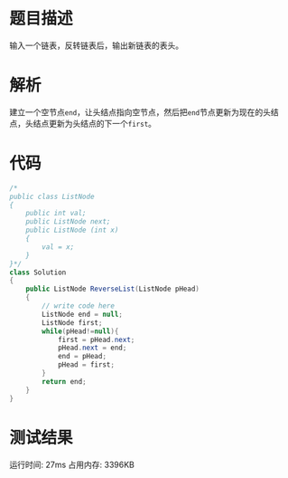 # 题目描述
输入一个链表，反转链表后，输出新链表的表头。
# 解析
建立一个空节点`end`，让头结点指向空节点，然后把`end`节点更新为现在的头结点，头结点更新为头结点的下一个`first`。
# 代码
```c#
/*
public class ListNode
{
    public int val;
    public ListNode next;
    public ListNode (int x)
    {
        val = x;
    }
}*/
class Solution
{
    public ListNode ReverseList(ListNode pHead)
    {
        // write code here        
        ListNode end = null;
        ListNode first;
        while(pHead!=null){
            first = pHead.next;
            pHead.next = end;
            end = pHead;
            pHead = first;
        }
        return end;
    }
}
```
# 测试结果
运行时间: 27ms 占用内存: 3396KB
